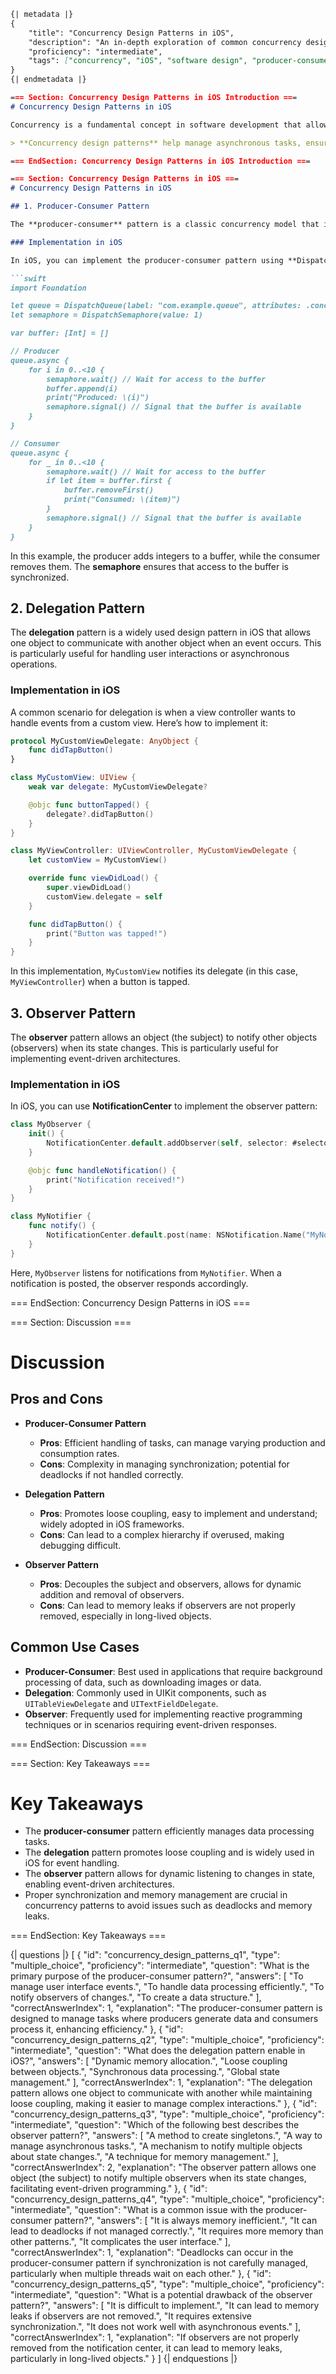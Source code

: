```markdown
{| metadata |}
{
    "title": "Concurrency Design Patterns in iOS",
    "description": "An in-depth exploration of common concurrency design patterns in iOS development, including producer-consumer, delegation, and observer patterns.",
    "proficiency": "intermediate",
    "tags": ["concurrency", "iOS", "software design", "producer-consumer", "delegation", "observer pattern", "design patterns"]
}
{| endmetadata |}

=== Section: Concurrency Design Patterns in iOS Introduction ===
# Concurrency Design Patterns in iOS

Concurrency is a fundamental concept in software development that allows multiple tasks to run simultaneously, improving efficiency and responsiveness. In **iOS development**, effective concurrency management is crucial to ensure smooth user experiences and optimal performance. This lesson will explore common concurrency design patterns such as the **producer-consumer**, **delegation**, and **observer** patterns, providing insight into their implementations and use cases.

> **Concurrency design patterns** help manage asynchronous tasks, ensuring that data is correctly shared and synchronized between different threads.

=== EndSection: Concurrency Design Patterns in iOS Introduction ===

=== Section: Concurrency Design Patterns in iOS ===
# Concurrency Design Patterns in iOS

## 1. Producer-Consumer Pattern

The **producer-consumer** pattern is a classic concurrency model that involves two types of processes: producers and consumers. Producers generate data or tasks, while consumers process that data. This pattern is particularly useful when tasks are generated at different rates or when data needs to be processed asynchronously.

### Implementation in iOS

In iOS, you can implement the producer-consumer pattern using **DispatchQueues**. Here’s a practical example:

```swift
import Foundation

let queue = DispatchQueue(label: "com.example.queue", attributes: .concurrent)
let semaphore = DispatchSemaphore(value: 1)

var buffer: [Int] = []

// Producer
queue.async {
    for i in 0..<10 {
        semaphore.wait() // Wait for access to the buffer
        buffer.append(i)
        print("Produced: \(i)")
        semaphore.signal() // Signal that the buffer is available
    }
}

// Consumer
queue.async {
    for _ in 0..<10 {
        semaphore.wait() // Wait for access to the buffer
        if let item = buffer.first {
            buffer.removeFirst()
            print("Consumed: \(item)")
        }
        semaphore.signal() // Signal that the buffer is available
    }
}
```

In this example, the producer adds integers to a buffer, while the consumer removes them. The **semaphore** ensures that access to the buffer is synchronized.

## 2. Delegation Pattern

The **delegation** pattern is a widely used design pattern in iOS that allows one object to communicate with another object when an event occurs. This is particularly useful for handling user interactions or asynchronous operations.

### Implementation in iOS

A common scenario for delegation is when a view controller wants to handle events from a custom view. Here’s how to implement it:

```swift
protocol MyCustomViewDelegate: AnyObject {
    func didTapButton()
}

class MyCustomView: UIView {
    weak var delegate: MyCustomViewDelegate?

    @objc func buttonTapped() {
        delegate?.didTapButton()
    }
}

class MyViewController: UIViewController, MyCustomViewDelegate {
    let customView = MyCustomView()

    override func viewDidLoad() {
        super.viewDidLoad()
        customView.delegate = self
    }

    func didTapButton() {
        print("Button was tapped!")
    }
}
```

In this implementation, `MyCustomView` notifies its delegate (in this case, `MyViewController`) when a button is tapped.

## 3. Observer Pattern

The **observer** pattern allows an object (the subject) to notify other objects (observers) when its state changes. This is particularly useful for implementing event-driven architectures.

### Implementation in iOS

In iOS, you can use **NotificationCenter** to implement the observer pattern:

```swift
class MyObserver {
    init() {
        NotificationCenter.default.addObserver(self, selector: #selector(handleNotification), name: NSNotification.Name("MyNotification"), object: nil)
    }

    @objc func handleNotification() {
        print("Notification received!")
    }
}

class MyNotifier {
    func notify() {
        NotificationCenter.default.post(name: NSNotification.Name("MyNotification"), object: nil)
    }
}
```

Here, `MyObserver` listens for notifications from `MyNotifier`. When a notification is posted, the observer responds accordingly.

=== EndSection: Concurrency Design Patterns in iOS ===

=== Section: Discussion ===
# Discussion

## Pros and Cons

- **Producer-Consumer Pattern**
  - **Pros**: Efficient handling of tasks, can manage varying production and consumption rates.
  - **Cons**: Complexity in managing synchronization; potential for deadlocks if not handled correctly.

- **Delegation Pattern**
  - **Pros**: Promotes loose coupling, easy to implement and understand; widely adopted in iOS frameworks.
  - **Cons**: Can lead to a complex hierarchy if overused, making debugging difficult.

- **Observer Pattern**
  - **Pros**: Decouples the subject and observers, allows for dynamic addition and removal of observers.
  - **Cons**: Can lead to memory leaks if observers are not properly removed, especially in long-lived objects.

## Common Use Cases

- **Producer-Consumer**: Best used in applications that require background processing of data, such as downloading images or data.
- **Delegation**: Commonly used in UIKit components, such as `UITableViewDelegate` and `UITextFieldDelegate`.
- **Observer**: Frequently used for implementing reactive programming techniques or in scenarios requiring event-driven responses.

=== EndSection: Discussion ===

=== Section: Key Takeaways ===
# Key Takeaways

- The **producer-consumer** pattern efficiently manages data processing tasks.
- The **delegation** pattern promotes loose coupling and is widely used in iOS for event handling.
- The **observer** pattern allows for dynamic listening to changes in state, enabling event-driven architectures.
- Proper synchronization and memory management are crucial in concurrency patterns to avoid issues such as deadlocks and memory leaks.

=== EndSection: Key Takeaways ===

{| questions |}
[
    {
        "id": "concurrency_design_patterns_q1",
        "type": "multiple_choice",
        "proficiency": "intermediate",
        "question": "What is the primary purpose of the producer-consumer pattern?",
        "answers": [
            "To manage user interface events.",
            "To handle data processing efficiently.",
            "To notify observers of changes.",
            "To create a data structure."
        ],
        "correctAnswerIndex": 1,
        "explanation": "The producer-consumer pattern is designed to manage tasks where producers generate data and consumers process it, enhancing efficiency."
    },
    {
        "id": "concurrency_design_patterns_q2",
        "type": "multiple_choice",
        "proficiency": "intermediate",
        "question": "What does the delegation pattern enable in iOS?",
        "answers": [
            "Dynamic memory allocation.",
            "Loose coupling between objects.",
            "Synchronous data processing.",
            "Global state management."
        ],
        "correctAnswerIndex": 1,
        "explanation": "The delegation pattern allows one object to communicate with another while maintaining loose coupling, making it easier to manage complex interactions."
    },
    {
        "id": "concurrency_design_patterns_q3",
        "type": "multiple_choice",
        "proficiency": "intermediate",
        "question": "Which of the following best describes the observer pattern?",
        "answers": [
            "A method to create singletons.",
            "A way to manage asynchronous tasks.",
            "A mechanism to notify multiple objects about state changes.",
            "A technique for memory management."
        ],
        "correctAnswerIndex": 2,
        "explanation": "The observer pattern allows one object (the subject) to notify multiple observers when its state changes, facilitating event-driven programming."
    },
    {
        "id": "concurrency_design_patterns_q4",
        "type": "multiple_choice",
        "proficiency": "intermediate",
        "question": "What is a common issue with the producer-consumer pattern?",
        "answers": [
            "It is always memory inefficient.",
            "It can lead to deadlocks if not managed correctly.",
            "It requires more memory than other patterns.",
            "It complicates the user interface."
        ],
        "correctAnswerIndex": 1,
        "explanation": "Deadlocks can occur in the producer-consumer pattern if synchronization is not carefully managed, particularly when multiple threads wait on each other."
    },
    {
        "id": "concurrency_design_patterns_q5",
        "type": "multiple_choice",
        "proficiency": "intermediate",
        "question": "What is a potential drawback of the observer pattern?",
        "answers": [
            "It is difficult to implement.",
            "It can lead to memory leaks if observers are not removed.",
            "It requires extensive synchronization.",
            "It does not work well with asynchronous events."
        ],
        "correctAnswerIndex": 1,
        "explanation": "If observers are not properly removed from the notification center, it can lead to memory leaks, particularly in long-lived objects."
    }
]
{| endquestions |}
```